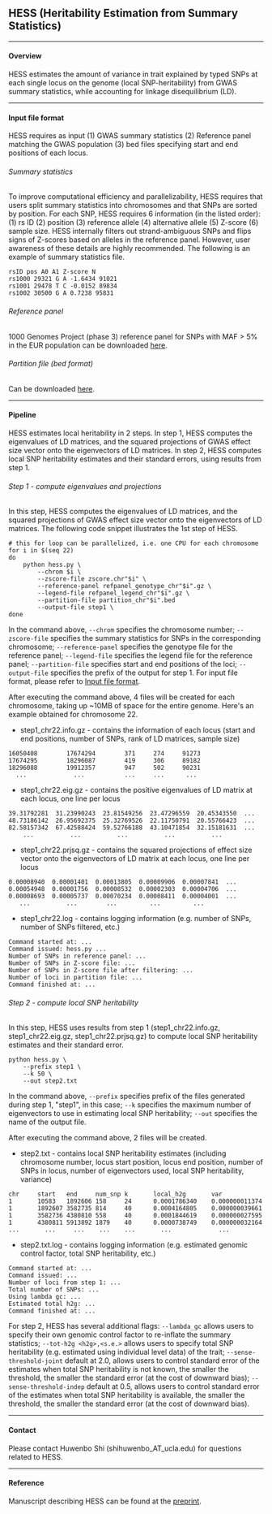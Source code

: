 ## HESS (Heritability Estimation from Summary Statistics)

---

#### Overview

HESS estimates the amount of variance in trait explained by typed SNPs at
each single locus on the genome (local SNP-heritability) from GWAS summary
statistics, while accounting for linkage disequilibrium (LD).

---

#### <a name="input_file_format"></a> Input file format

HESS requires as input
(1) GWAS summary statistics
(2) Reference panel matching the GWAS population
(3) bed files specifying start and end positions of each locus.

###### Summary statistics

To improve computational efficiency and parallelizability, HESS requires that
users split summary statistics into chromosomes and that SNPs are sorted by
position. For each SNP, HESS requires 6 information (in the listed order):
(1) rs ID (2) position (3) reference allele (4) alternative allele
(5) Z-score (6) sample size. HESS internally filters out strand-ambiguous
SNPs and flips signs of Z-scores based on alleles in the reference panel.
However, user awareness of these details are highly recommended. The
following is an example of summary statistics file.

```
rsID pos A0 A1 Z-score N
rs1000 29321 G A -1.6434 91021
rs1001 29478 T C -0.0152 89834
rs1002 30500 G A 0.7238 95831
```

###### Reference panel

1000 Genomes Project (phase 3) reference panel for SNPs with MAF > 5% in the
EUR population can be downloaded
[here](https://github.com/huwenboshi/hess). 

###### Partition file (bed format)

Can be downloaded [here](https://bitbucket.org/nygcresearch/ldetect-data/src).

---

#### Pipeline

HESS estimates local heritability in 2 steps. In step 1, HESS computes
the eigenvalues of LD matrices, and the squared projections of GWAS effect
size vector onto the eigenvectors of LD matrices. In step 2, HESS computes
local SNP heritability estimates and their standard errors, using results
from step 1.

###### Step 1 - compute eigenvalues and projections

In this step, HESS computes the eigenvalues of LD matrices, and the squared
projections of GWAS effect size vector onto the eigenvectors of LD matrices.
The following code snippet illustrates the 1st step of HESS.

```{r, engine='sh', count_lines}
# this for loop can be parallelized, i.e. one CPU for each chromosome
for i in $(seq 22)
do
    python hess.py \
        --chrom $i \
        --zscore-file zscore.chr"$i" \
        --reference-panel refpanel_genotype_chr"$i".gz \
        --legend-file refpanel_legend_chr"$i".gz \
        --partition-file partition_chr"$i".bed
        --output-file step1 \
done
```

In the command above, `--chrom` specifies the chromosome number;
`--zscore-file` specifies the summary statistics for SNPs in the
corresponding chromosome; `--reference-panel` specifies the genotype file
for the reference panel; `--legend-file` specifies the legend file for the
reference panel; `--partition-file` specifies start and end positions
of the loci; `--output-file` specifies the prefix of the output for step 1.
For input file format, please refer to
[Input file format](#input_file_format).

After executing the command above, 4 files will be created for each
chromosome, taking up ~10MB of space for the entire genome. Here's an example
obtained for chromosome 22.

* step1\_chr22.info.gz - contains the information of each locus (start and
   end positions,  number of SNPs, rank of LD matrices, sample size)
```
16050408        17674294        371     274     91273
17674295        18296087        419     306     89182
18296088        19912357        947     502     90231
  ...             ...           ...     ...      ...
```
* step1\_chr22.eig.gz - contains the positive eigenvalues of LD matrix at
each locus, one line per locus
```
39.31792281  31.23990243  23.81549256  23.47296559  20.45343550  ...
48.73186142  26.95692375  25.32769526  22.11750791  20.55766423  ...
82.58157342  67.42588424  59.52766188  43.10471854  32.15181631  ...
    ...          ...          ...          ...          ...
```
* step1\_chr22.prjsq.gz - contains the squared projections of effect
size vector onto the eigenvectors of LD matrix at each locus, one
line per locus
```
0.00008940  0.00001401  0.00013805  0.00009906  0.00007841  ...
0.00054948  0.00001756  0.00008532  0.00002303  0.00004706  ...
0.00008693  0.00005737  0.00070234  0.00008411  0.00004001  ...
   ...          ...        ...         ...         ...
```
* step1\_chr22.log - contains logging information (e.g. number of SNPs,
number of SNPs filtered, etc.)
```
Command started at: ...
Command issued: hess.py ...
Number of SNPs in reference panel: ...
Number of SNPs in Z-score file: ...
Number of SNPs in Z-score file after filtering: ...
Number of loci in partition file: ...
Command finished at: ...
```

###### Step 2 - compute local SNP heritability
In this step, HESS uses results from step 1 (step1\_chr22.info.gz,
step1\_chr22.eig.gz, step1\_chr22.prjsq.gz) to compute local SNP
heritability estimates and their standard error.

```{r, engine='sh', count_lines}
python hess.py \
    --prefix step1 \
    --k 50 \
    --out step2.txt
```

In the command above, `--prefix` specifies prefix of the files generated
during step 1, "step1", in this case; `--k` specifies the maximum number
of eigenvectors to use in estimating local SNP heritability; `--out`
specifies the name of the output file. 

After executing the command above, 2 files will be created.

* step2.txt - contains local SNP heritability estimates (including
chromosome number, locus start position, locus end position, number of SNPs
in locus, number of eigenvectors used, local SNP heritability, variance)

```
chr     start   end     num_snp k       local_h2g       var
1       10583   1892606 158     24      0.0001786340    0.000000011374
1       1892607 3582735 814     40      0.0004164805    0.000000039661
1       3582736 4380810 558     40      0.0001844619    0.000000027595
1       4380811 5913892 1879    40      0.0000738749    0.000000032164
...       ...     ...    ...    ...       ...             ...
```

* step2.txt.log - contains logging information (e.g. estimated genomic
control factor, total SNP heritability, etc.)

```
Command started at: ...
Command issued: ...
Number of loci from step 1: ...
Total number of SNPs: ...
Using lambda gc: ...
Estimated total h2g: ...
Command finished at: ...
```

For step 2, HESS has several additional flags: `--lambda_gc` allows users to
specify their own genomic control factor to re-inflate the summary statistics;
`--tot-h2g <h2g>,<s.e.>` allows users to specify total SNP heritability
(e.g. estimated using individual level data) of the trait; 
`--sense-threshold-joint` default at 2.0, allows users to control standard
error of the estimates when total SNP heritability is not known, the smaller
the threshold, the smaller the standard error (at the cost of downward bias);
`--sense-threshold-indep` default at 0.5, allows users to control standard
error of the estimates when total SNP heritability is available, the smaller
the threshold, the smaller the standard error (at the cost of downward bias).

---

#### Contact

Please contact Huwenbo Shi (shihuwenbo\_AT\_ucla.edu) for questions
related to HESS.

---

#### Reference

Manuscript describing HESS can be found at the
[preprint](http://biorxiv.org/content/early/2016/01/04/035907).
